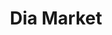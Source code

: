 ---
title: "Dia Market"
url: /ciudad-autonoma-de-buenos-aires/dia-market-avenida-diaz-velez/
shop: Supermarkt
---